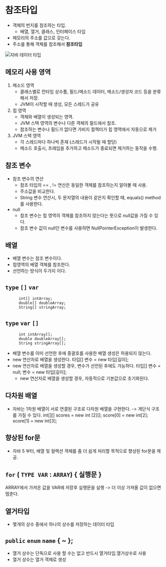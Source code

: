 # 참조타입
- 객체의 번지를 참조하는 타입.
    - 배열, 열거, 클래스, 인터페이스 타입
- 메모리의 주소를 값으로 갖는다.
- 주소를 통해 객체를 참조해서 **참조타입**

![자바 데이터 타입](http://mblogthumb4.phinf.naver.net/20160417_267/jo759515_1460878568814FdWXA_PNG/%C4%B8%C3%B3.PNG?type=w800)

## 메모리 사용 영역
1. 메소드 영역
    - 클래스별로 런타임 상수풀, 필드/메소드 데이터, 메소드/생성자 코드 등을 분류해서 저장.
    - JVM이 시작할 때 생성, 모든 스레드가 공유
2. 힙 영역
    - 객체와 배열이 생성되는 영역.
    - JVM 스택 영역의 변수나 다른 객체의 필드에서 참조.
    - 참조하는 변수나 필드가 없다면 가비지 컬렉터가 힙 영역에서 자동으로 제거
3. JVM 스택 영역
    - 각 스레드마다 하나씩 존재 (스레드가 시작될 때 할당)
    - 메소드 호출시, 프레임을 추가하고 메소드가 종료되면 제거하는 동작을 수행.

## 참조 변수
- 참조 변수의 연산
    - 참조 타입의 == , != 연산은 동일한 객체를 참조하는지 알아볼 때 사용.
    - 주소값을 비교한다.
    - String 변수 연산시, 두 문자열의 내용이 같은지 확인할 때, equals() method를 사용한다.
- null
    - 참조 변수는 힙 영역의 객체를 참조하지 않는다는 뜻으로 null값을 가질 수 있다.
    - 참조 변수 값이 null인 변수를 사용하면 NullPointerException이 발생한다.

## 배열
- 배열 변수는 참조 변수이다.
- 힙영역의 배열 객체를 참조한다.
- 선언하는 방식이 두가지 이다.
## **`type`** **`[]`** **`var`**
          int[] intArray;
          double[] doubleArray;
          String[] stringArray;
## **`type`** **`var`** **`[]`**
          int intArray[];
          double doubleArray[];
          String stringArray[];
- 배열 변수를 이미 선언한 후에 중괄호를 사용한 배열 생성은 허용되지 않는다.
- new 연산자로 배열을 생성한다.
		  타입[] 변수 = new 타입[길이];
- new 연산자로 배열을 생성할 경우, 변수가 선언된 후에도 가능하다.
		  타입[] 변수 = null;
      변수 = new 타입[길이];
    - new 연산자로 배열을 생성할 경우, 자동적으로 기본값으로 초기화된다.

## 다차원 배열
- 자바는 1차원 배열이 서로 연결된 구조로 다차원 배열을 구현한다. -> 게단식 구조를 가질 수 있다.
          int[][] scores = new int [2][];
          score[0] = new int[2];
          score[1] = new int[3];

## 향상된 for문
- 자바 5 부터, 배열 및 컬렉션 객체를 좀 더 쉽게 처리할 목적으로 향상된 for문을 제공.
## **`for`** ( **`TYPE VAR`** : **`ARRAY`**) { 실행문 }
ARRAY에서 가져온 값을 VAR에 저장후 실행문을 실행 -> 더 이상 가져올 값이 없으면 멈춘다.

## 열거타입
- 몇개의 상수 중에서 하나의 상수를 저장하는 데이터 타입
## **`public`** **`enum`** **`name`** { ~ };
- 열거 상수는 단독으로 사용 할 수는 없고 반드시 열거타입.열거상수로 사용
- 열거 상수는 열거 객체로 생성

